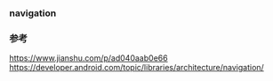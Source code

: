 ### navigation  

### 参考  
https://www.jianshu.com/p/ad040aab0e66  
https://developer.android.com/topic/libraries/architecture/navigation/  

